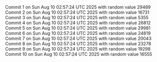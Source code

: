 Commit 1 on Sun Aug 10 02:57:24 UTC 2025 with random value 29489
Commit 2 on Sun Aug 10 02:57:24 UTC 2025 with random value 16731
Commit 3 on Sun Aug 10 02:57:24 UTC 2025 with random value 5355
Commit 4 on Sun Aug 10 02:57:24 UTC 2025 with random value 26812
Commit 5 on Sun Aug 10 02:57:24 UTC 2025 with random value 29981
Commit 6 on Sun Aug 10 02:57:24 UTC 2025 with random value 24819
Commit 7 on Sun Aug 10 02:57:24 UTC 2025 with random value 20043
Commit 8 on Sun Aug 10 02:57:24 UTC 2025 with random value 23278
Commit 9 on Sun Aug 10 02:57:24 UTC 2025 with random value 19298
Commit 10 on Sun Aug 10 02:57:24 UTC 2025 with random value 16555
